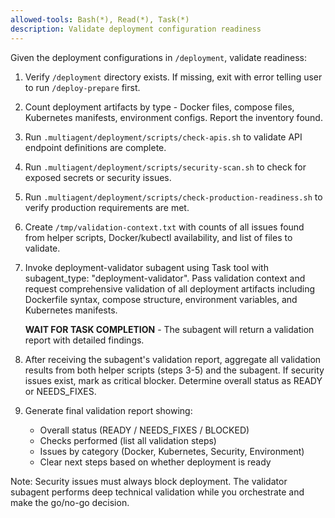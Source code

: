 ```yaml
---
allowed-tools: Bash(*), Read(*), Task(*)
description: Validate deployment configuration readiness
---
```


Given the deployment configurations in `/deployment`, validate readiness:

1. Verify `/deployment` directory exists. If missing, exit with error telling user to run `/deploy-prepare` first.

2. Count deployment artifacts by type - Docker files, compose files, Kubernetes manifests, environment configs. Report the inventory found.

3. Run `.multiagent/deployment/scripts/check-apis.sh` to validate API endpoint definitions are complete.

4. Run `.multiagent/deployment/scripts/security-scan.sh` to check for exposed secrets or security issues.

5. Run `.multiagent/deployment/scripts/check-production-readiness.sh` to verify production requirements are met.

6. Create `/tmp/validation-context.txt` with counts of all issues found from helper scripts, Docker/kubectl availability, and list of files to validate.

7. Invoke deployment-validator subagent using Task tool with subagent_type: "deployment-validator". Pass validation context and request comprehensive validation of all deployment artifacts including Dockerfile syntax, compose structure, environment variables, and Kubernetes manifests.

   **WAIT FOR TASK COMPLETION** - The subagent will return a validation report with detailed findings.

8. After receiving the subagent's validation report, aggregate all validation results from both helper scripts (steps 3-5) and the subagent. If security issues exist, mark as critical blocker. Determine overall status as READY or NEEDS_FIXES.

9. Generate final validation report showing:
   - Overall status (READY / NEEDS_FIXES / BLOCKED)
   - Checks performed (list all validation steps)
   - Issues by category (Docker, Kubernetes, Security, Environment)
   - Clear next steps based on whether deployment is ready

Note: Security issues must always block deployment. The validator subagent performs deep technical validation while you orchestrate and make the go/no-go decision.